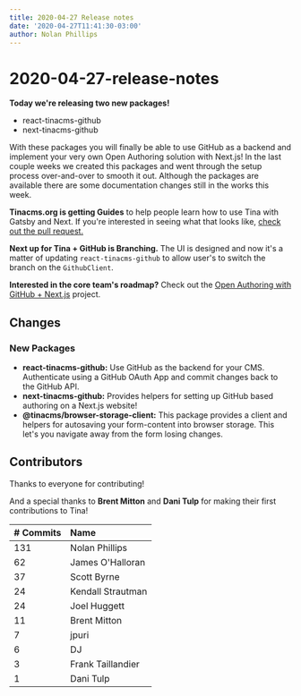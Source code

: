 ```yaml
---
title: 2020-04-27 Release notes
date: '2020-04-27T11:41:30-03:00'
author: Nolan Phillips
---
```


# 2020-04-27-release-notes

**Today we're releasing two new packages!**

* react-tinacms-github
* next-tinacms-github

With these packages you will finally be able to use GitHub as a backend and implement your very own Open Authoring solution with Next.js! In the last couple weeks we created this packages and went through the setup process over-and-over to smooth it out. Although the packages are available there are some documentation changes still in the works this week.

**Tinacms.org is getting Guides** to help people learn how to use Tina with Gatsby and Next. If you're interested in seeing what that looks like, [check out the pull request.](https://github.com/tinacms/tinacms.org/pull/374)

**Next up for Tina + GitHub is Branching.** The UI is designed and now it's a matter of updating `react-tinacms-github` to allow user's to switch the branch on the `GithubClient`.

**Interested in the core team's roadmap?** Check out the [Open Authoring with GitHub + Next.js](https://github.com/orgs/tinacms/projects/1) project.

## Changes

### New Packages

* **react-tinacms-github:** Use GitHub as the backend for your CMS. Authenticate using a GitHub OAuth App and commit changes back to the GitHub API.
* **next-tinacms-github:** Provides helpers for setting up GitHub based authoring on a Next.js website!
* **@tinacms/browser-storage-client:** This package provides a client and helpers for autosaving your form-content into browser storage. This let's you navigate away from the form losing changes.

## Contributors

Thanks to everyone for contributing!

And a special thanks to **Brent Mitton** and **Dani Tulp** for making their first contributions to Tina!

| \# Commits | Name |
| :--- | :--- |
| 131 | Nolan Phillips |
| 62 | James O'Halloran |
| 37 | Scott Byrne |
| 24 | Kendall Strautman |
| 24 | Joel Huggett |
| 11 | Brent Mitton |
| 7 | jpuri |
| 6 | DJ |
| 3 | Frank Taillandier |
| 1 | Dani Tulp |

